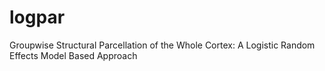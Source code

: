# logpar
Groupwise Structural Parcellation of the Whole Cortex: A Logistic Random Effects Model Based Approach
